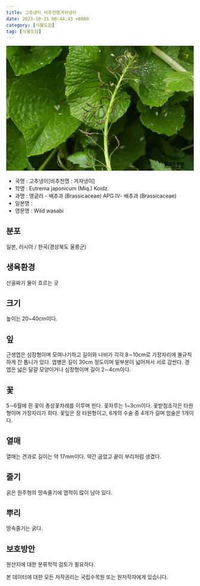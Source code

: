 ```yaml
---
title: 고추냉이_비추천명겨자냉이
date: 2023-10-31 00:44:43 +0800
category: [식물도감]
tag: [식물도감]
---
```




![고추냉이[비추천명 : 겨자냉이]](/assets/img/fileUpload/plants/basic/Cruciferae/Wasabia/8530/8530_1_th2.jpg)
- 국명 : 고추냉이[비추천명 : 겨자냉이]
- 학명 : Eutrema japonicum (Miq.) Koidz.
- 과명 : 앵글러 - 배추과 (Brassicaceae) APG Ⅳ- 배추과 (Brassicaceae)
- 일본명 : 
- 영문명 : Wild wasabi


## 분포
일본, 러시아 / 한국(경상북도 울릉군) 
## 생육환경
산골짜기 물이 흐르는 곳
## 크기
높이는 20~40cm이다.
## 잎
근생엽은 심장형이며 모여나기하고 길이와 나비가 각각 8∼10cm로 가장자리에 불규칙하게 잔 톱니가 있다. 엽병은 길이 30cm 정도이며 밑부분이 넓어져서 서로 감싼다. 경엽은 넓은 달걀 모양이거나 심장형이며 길이 2∼4cm이다.
## 꽃
5∼6월에 흰 꽃이 총상꽃차례를 이루며 핀다. 꽃자루는 1~3cm이다. 꽃받침조각은 타원형이며 가장자리가 희다. 꽃잎은 장 타원형이고, 6개의 수술 중 4개가 길며 암술은 1개이다.
## 열매
열매는 견과로 길이는 약 17mm이다. 약간 굽었고 끝이 부리처럼 생겼다.
## 줄기
굵은 원주형의 땅속줄기에 엽적이 많이 남아 있다. 
## 뿌리
땅속줄기는 굵다.
## 보호방안
원산지에 대한 분류학적 검토가 필요하다.






본 데이터에 대한 모든 저작권리는 국립수목원 또는 원저작자에게 있습니다.
